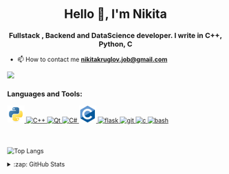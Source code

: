 <h1 align="center">Hello 👋, I'm Nikita</h1>
<h3 align="center">Fullstack , Backend and DataScience developer. I write in C++, Python, C</h3>

- 📫 How to contact me **nikitakruglov.job@gmail.com**

![](https://www.codewars.com/users/nikitakruglovx/badges/large)

<h3 align="left">Languages and Tools:</h3>
<p align="left"> </a> <a href="https://www.python.org" target="_blank" rel="noreferrer"> <img src="https://raw.githubusercontent.com/devicons/devicon/master/icons/python/python-original.svg" alt="python" width="40" height="40"/>
</a> <a href="#" target="_blank" rel="noreferrer"> <img src="https://cdn.worldvectorlogo.com/logos/c.svg" alt="C++" width="40" height="40"/> 
</a> <a href="https://www.qt.io/" target="_blank" rel="noreferrer"> <img src="https://upload.wikimedia.org/wikipedia/commons/0/0b/Qt_logo_2016.svg" alt="Qt" width="40" height="40"/> 
</a> <a href="#" target="_blank" rel="noreferrer"> <img src="https://static.wikia.nocookie.net/wikies/images/4/43/Logo-csharp.png/revision/latest/scale-to-width-down/500?cb=20180617092325&path-prefix=ru" alt="С#" width="40" height="40"/> 
</a> <a href="#" target="_blank" rel="noreferrer"> <img src="https://raw.githubusercontent.com/devicons/devicon/master/icons/c/c-original.svg" alt="docker" width="40" height="40"/> 
</a> <a href="https://flask.palletsprojects.com" target="_blank" rel="noreferrer"> <img src="https://cdn.worldvectorlogo.com/logos/flask.svg" alt="flask" width="40" height="40"/> 
</a> <a href="https://pytorch.org/" target="_blank" rel="noreferrer"> <img src="https://www.vectorlogo.zone/logos/pytorch/pytorch-icon.svg" alt="git" width="40" height="40"/> 
</a> <a href="https://www.djangoproject.com/" target="_blank" rel="noreferrer"> <img src="https://cdn.worldvectorlogo.com/logos/django.svg" alt="c" width="40" height="40"/> 
 </a> <a href="https://www.gnu.org/software/bash/" target="_blank" rel="noreferrer"> <img src="https://www.vectorlogo.zone/logos/gnu_bash/gnu_bash-icon.svg" alt="bash" width="40" height="40"/>
</a> </p>
<br />

###

![Top Langs](https://github-readme-stats.vercel.app/api/top-langs/?username=nikitakruglovx&count_private=true&hide=tsql&langs_count=7&theme=radical&layout=compact)
<details>
  <summary>:zap: GitHub Stats</summary>
  <br>
  <img align="left" alt="Nikita's GitHub Stats" src="https://github-readme-stats.vercel.app/api?username=nikitakruglovx&show_icons=true&hide_border=true&theme=radical" />

</details> 
